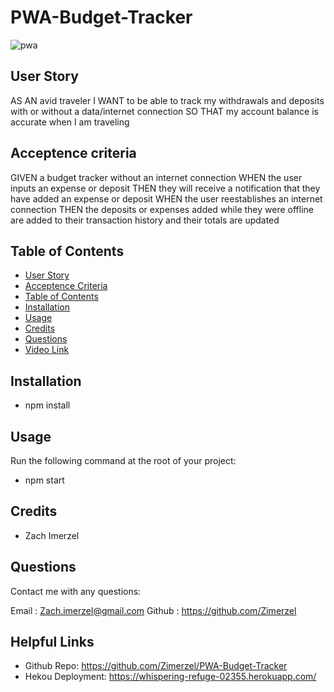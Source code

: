 # PWA-Budget-Tracker
![pwa](https://user-images.githubusercontent.com/79726069/127349247-39f9ee3c-380f-4118-b314-c4c68393ddde.PNG)


## User Story
AS AN avid traveler
I WANT to be able to track my withdrawals and deposits with or without a data/internet connection
SO THAT my account balance is accurate when I am traveling 

## Acceptence criteria
GIVEN a budget tracker without an internet connection
WHEN the user inputs an expense or deposit
THEN they will receive a notification that they have added an expense or deposit
WHEN the user reestablishes an internet connection
THEN the deposits or expenses added while they were offline are added to their transaction history and their totals are updated
## Table of Contents

* [User Story](#user-story)
* [Acceptence Criteria](#acceptence-criteria)
* [Table of Contents](#table-of-contents)
* [Installation](#installation)
* [Usage](#usage)
* [Credits](#credits)
* [Questions](#questions)
* [Video Link](#video-link)

## Installation

* npm install

## Usage
Run the following command at the root of your project:

* npm start

## Credits
* Zach Imerzel

## Questions
Contact me with any questions: 

Email : Zach.imerzel@gmail.com
Github : https://github.com/Zimerzel

## Helpful Links
* Github Repo: https://github.com/Zimerzel/PWA-Budget-Tracker
* Hekou Deployment: https://whispering-refuge-02355.herokuapp.com/
